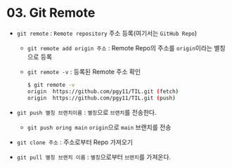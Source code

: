 # 03. Git Remote

+ `git remote` : `Remote repository` 주소 등록(여기서는 `GitHub Repo`)

  + `git remote add origin 주소` :  Remote Repo의 주소를 `origin`이라는 별칭으로 등록

  + `git remote -v` : 등록된 Remote 주소 확인

    ```bash
    $ git remote -v
    origin  https://github.com/pgy11/TIL.git (fetch)
    origin  https://github.com/pgy11/TIL.git (push)
    ```

+ `git push 별칭 브랜치이름` : `별칭`으로 `브랜치`를 전송한다.

  + `git push oring main` `origin`으로 `main` 브랜치를 전송

+ `git clone 주소` :  주소로부터 Repo 가져오기

+ `git pull 별칭 브랜치 이름` : `별칭`으로부터 `브랜치`를 가져온다.

